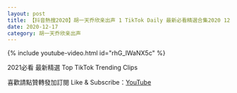 ```yaml
---
layout: post
title: 【抖音熱搜2020】胡一天乔欣亲出声 1 TikTok Daily 最新必看精選合集2020 12 17
date: 2020-12-17
category: 胡一天乔欣亲出声
---
```


{% include youtube-video.html id="rhG_lWaNX5c" %}

2021必看 最新精選 Top TikTok Trending Clips

喜歡請點贊轉發加訂閱 Like & Subscribe：[YouTube](https://www.youtube.com/channel/UCAoR7VcanIPd04uEq_GIylA/videos)

